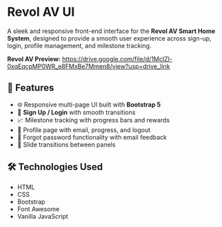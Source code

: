 # Revol AV UI

A sleek and responsive front-end interface for the **Revol AV Smart Home System**, designed to provide a smooth user experience across sign-up, login, profile management, and milestone tracking.

**Revol AV Preview:** https://drive.google.com/file/d/1McIZl-0xqEqcpMP0WR_e8FMxBe7Mmen8/view?usp=drive_link

## 🚀 Features

- 🌐 Responsive multi-page UI built with **Bootstrap 5**
- 🔐 **Sign Up / Login** with smooth transitions
- 📈 Milestone tracking with progress bars and rewards
- 👤 Profile page with email, progress, and logout
- 🔑 Forgot password functionality with email feedback
- 🔄 Slide transitions between panels

## 🛠️ Technologies Used

- HTML  
- CSS
- Bootstrap 
- Font Awesome  
- Vanilla JavaScript
